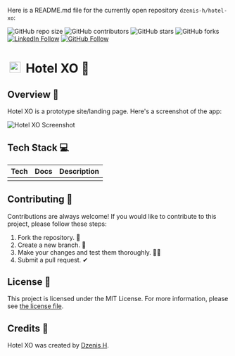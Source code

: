 Here is a README.md file for the currently open repository `dzenis-h/hotel-xo`:

![GitHub repo size](https://img.shields.io/github/repo-size/dzenis-h/hotel-xo)
![GitHub contributors](https://img.shields.io/github/contributors/dzenis-h/hotel-xo)
![GitHub stars](https://img.shields.io/github/stars/dzenis-h/hotel-xo?style=social)
![GitHub forks](https://img.shields.io/github/forks/dzenis-h/hotel-xo?style=social)
[![LinkedIn Follow](https://img.shields.io/badge/-Follow-blue?style=social&logo=linkedin&link=https://www.linkedin.com/in/dzenis-h/)](https://www.linkedin.com/in/dzenis-h/)
[![GitHub Follow](https://img.shields.io/badge/-Follow-black?style=social&logo=github&link=https://github.com/dzenis-h)](https://github.com/dzenis-h)

# <img src="https://raw.githubusercontent.com/dzenis-h/hotel-xo/master/img/logo.png" width="25" height="25" style="padding:5px"> Hotel XO 🏨

## Overview 🌅
Hotel XO is a prototype site/landing page. Here's a screenshot of the app:

![Hotel XO Screenshot](https://drive.google.com/uc?export=view&id=1xOtmhsWWMENAMjGxTmwWXU_4GcdJeSHq)

## Tech Stack 💻

| Tech | Docs | Description |
|------|------|-------------|
|      |      |             |

## Contributing 🤝
Contributions are always welcome! If you would like to contribute to this project, please follow these steps:
1. Fork the repository. 🍴
2. Create a new branch. 🌵
3. Make your changes and test them thoroughly. 👨‍💻
4. Submit a pull request. ✔

## License 📜
This project is licensed under the MIT License. For more information, please see [the license file](https://docs.google.com/document/d/11WK7tVoTFRMcWCuGZQCRWxEsDUEJ_6ArtfV-NjWcBCU/edit?usp=sharing).

## Credits 👏
Hotel XO was created by [Dzenis H](https://www.dzenis.tech).
